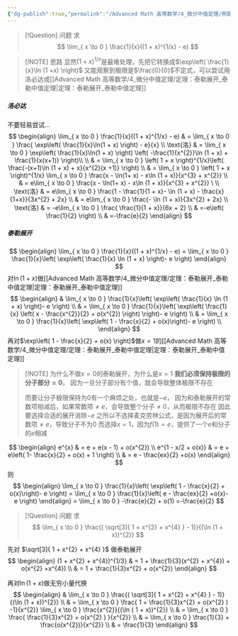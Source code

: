 ```yaml
---
{"dg-publish":true,"permalink":"/Advanced Math 高等数学/4_微分中值定理/例题：泰勒与洛必达求极限/","tags":["例题","微积分"]}
---
```



> [!Question] 问题
> 求
> $$
> \lim_{ x \to 0 } \frac{1}{x}((1 + x)^{1/x} - e)
> $$


> [!NOTE] 思路
> 显然$(1 + x)^{1/x}$是最难处理，先把它转换成$\exp\left( \frac{1}{x}\ln (1 +x) \right)$
> 又能观察到极限是$\frac{0}{0}$不定式，可以尝试用洛必达或[[Advanced Math 高等数学/4_微分中值定理/定理：泰勒展开_泰勒中值定理\|定理：泰勒展开_泰勒中值定理]]

##### 洛必达
不要轻易尝试...
$$
\begin{align}
\lim_{ x \to 0 } \frac{1}{x}((1 + x)^{1/x} - e)  
 & = \lim_{ x \to 0 } \frac{ \exp\left( \frac{1}{x}\ln(1 + x)  \right) - e}{x} \\
\text{洛} & = \lim_{ x \to 0 }  \exp\left( \frac{1}{x}\ln(1 + x)  \right) \left( -\frac{1}{x^{2}}\ln (1 + x) + \frac{1}{x(x+1)} \right)\\ \\
& = \lim_{ x \to 0 }  \left( 1 + x \right)^{1/x}\left( \frac{-(x+1)\ln (1 + x) + x}{x^{2}(x +1)} \right) \\
 & = \lim_{ x \to 0 }  \left( 1 + x \right)^{1/x} \lim_{ x \to 0 } \frac{x - \ln(1+ x) - x\ln (1 + x)}{x^{3} + x^{2}} \\
 & = e\lim_{ x \to 0 } \frac{x - \ln(1+ x) - x\ln (1 + x)}{x^{3} + x^{2}} \ \\
\text{洛} & = e\lim_{ x \to 0 } \frac{1 - \frac{1}{1 + x}- \ln (1 + x) - \frac{x}{1+x}}{3x^{2} + 2x} \\
& = e\lim_{ x \to 0 } \frac{- \ln (1 + x)}{3x^{2} + 2x} \\
\text{洛} & = -e\lim_{ x \to 0 } \frac{ \frac{1}{1 + x}}{6x + 2} \\
 & =-e\left( \frac{1}{2} \right) \\
 & =-\frac{e}{2}
\end{align}
$$

##### 泰勒展开
$$
\begin{align}
\lim_{ x \to 0 } \frac{1}{x}((1 + x)^{1/x} - e) = \lim_{ x \to 0 } \frac{1}{x}\left( \exp\left( \frac{1}{x} \ln (1 + x) \right)- e \right)
\end{align}
$$
对$\ln(1 + x)$做[[Advanced Math 高等数学/4_微分中值定理/定理：泰勒展开_泰勒中值定理\|定理：泰勒展开_泰勒中值定理]]
$$
\begin{align}
 & \lim_{ x \to 0 } \frac{1}{x}\left( \exp\left( \frac{1}{x} \ln (1 + x) \right)- e \right) \\
 & = \lim_{ x \to 0 } \frac{1}{x}\left( \exp\left( \frac{1}{x} \left( x - \frac{x^{2}}{2} + o(x^{2}) \right) \right)- e \right) \\
 & = \lim_{ x \to 0 } \frac{1}{x}\left( \exp\left( 1 - \frac{x}{2} + o(x)\right)- e \right) \\
\end{align}
$$
再对$\exp\left( 1 - \frac{x}{2}  + o(x) \right)$做$x = 1$的[[Advanced Math 高等数学/4_微分中值定理/定理：泰勒展开_泰勒中值定理\|定理：泰勒展开_泰勒中值定理]]

> [!NOTE] 为什么不做$x=0$的泰勒展开，为什么是$x= 1$
> **我们必须保持极限的分子部分$=0$**，
> 因为一旦分子部分有个值，就会导致整体极限不存在
> 
> 而要让分子极限保持为$0$有一个麻烦之处，也就是$-e$，
> 因为和泰勒展开的常数项相减后，如果常数项$\ne e$，会导致整个分子$\ne 0$，从而极限不存在
> 因此要选择合适的展开消除$-e$
> 之所以不选择麦克劳林公式，是因为展开后的常数项$\ne e$，导致分子不为$0$
> 而选择$x=1$，因为$f(1) = e$，提供了一个$e$和分子的$e$相减

$$
\begin{align}
e^{x}  & = e + e(x - 1) + o(x^{2}) \\
e^{1 - x/2 + o(x)}  & = e + e\left( 1- \frac{x}{2} + o(x) + 1 \right) \\
 & = e - \frac{ex}{2}  +o(x)
\end{align}
$$
则
$$
\begin{align}
\lim_{ x \to 0 } \frac{1}{x}\left( \exp\left( 1 - \frac{x}{2} + o(x)\right)- e \right) 
 = \lim_{ x \to 0 } \frac{1}{x}\left( e  - \frac{ex}{2}  +o(x)- e \right) 
\end{align}
= \lim_{ x \to 0 } -\frac{e}{2} + o(1)
=-\frac{e}{2}
$$


> [!Question] 问题
> 求
> $$
> \lim_{ x \to 0 } \frac{( \sqrt[3]{ 1 + x^{2} + x^{4} } - 1)}{(\ln (1 + x))^{2}}
> $$

先对
$\sqrt[3]{ 1 + x^{2} + x^{4} }$
做泰勒展开
$$
\begin{align}
 (1 + x^{2} + x^{4})^{1/3}  & = 1 + \frac{1}{3}(x^{2} + x^{4}) + o(x^{2}  +x^{4}) \\
 & = 1 + \frac{1}{3}x^{2}   + o(x^{2})
\end{align}
$$

再对$\ln ( 1+x)$做无穷小量代换
$$
\begin{align}
 & \lim_{ x \to 0 } \frac{( \sqrt[3]{ 1 + x^{2} + x^{4} } - 1)}{(\ln (1 + x))^{2}} \\
 & = \lim_{ x \to 0 }  \frac{ 1 + \frac{1}{3}x^{2} + o(x^{2} ) -1}{x^{2}} \lim_{ x \to 0 } \frac{x^{2}}{(\ln ( 1 + x))^{2}} \\
 & = \lim_{ x \to 0 }  \frac{ \frac{1}{3}x^{2} + o(x^{2} ) }{x^{2}} \\
 & = \lim_{ x \to 0 }  \frac{1}{3} + \frac{o(x^{2})}{x^{2}} \\
 & = \frac{1}{3}
\end{align}
$$
